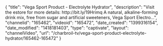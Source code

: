 {
    "title": "Vega Sport Product - Electrolyte Hydrator",
    "description": "Visit the estore for more details: http:\/\/bit.ly\/19Hrimq A natural, alkaline-forming drink mix, free from sugar and artificial sweeteners, Vega Sport Electro...",
    "channelid": "165462",
    "videoid": "165472",
    "date_created": "1399316154",
    "date_modified": "1418181403",
    "type": "captivate",
    "layout": "channelVideo",
    "url": "\/charbroil-tv\/vega-sport-product-electrolyte-hydrator\/165462-165472"
}